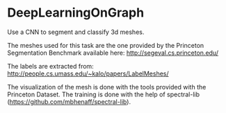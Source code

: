 # DeepLearningOnGraph
Use a CNN to segment and classify 3d meshes.

The meshes used for this task are the one provided by the Princeton Segmentation Benchmark available here:
http://segeval.cs.princeton.edu/

The labels are extracted from:
http://people.cs.umass.edu/~kalo/papers/LabelMeshes/

The visualization of the mesh is done with the tools provided with the Princeton Dataset. The training is done with the help of spectral-lib (https://github.com/mbhenaff/spectral-lib).

